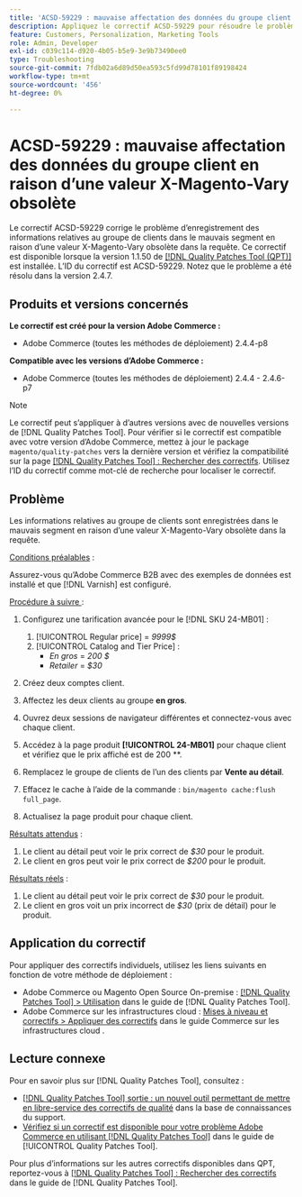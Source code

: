 ```yaml
---
title: 'ACSD-59229 : mauvaise affectation des données du groupe client en raison d’une valeur X-Magento-Vary obsolète'
description: Appliquez le correctif ACSD-59229 pour résoudre le problème d’Adobe Commerce où les informations relatives au groupe de clients sont enregistrées dans le mauvais segment en raison d’une valeur X-Magento-Vary obsolète dans la requête.
feature: Customers, Personalization, Marketing Tools
role: Admin, Developer
exl-id: c039c114-d920-4b05-b5e9-3e9b73490ee0
type: Troubleshooting
source-git-commit: 7fdb02a6d89d50ea593c5fd99d78101f89198424
workflow-type: tm+mt
source-wordcount: '456'
ht-degree: 0%

---
```


# ACSD-59229 : mauvaise affectation des données du groupe client en raison d’une valeur X-Magento-Vary obsolète

Le correctif ACSD-59229 corrige le problème d’enregistrement des informations relatives au groupe de clients dans le mauvais segment en raison d’une valeur X-Magento-Vary obsolète dans la requête. Ce correctif est disponible lorsque la version 1.1.50 de [[!DNL Quality Patches Tool (QPT)]](https://experienceleague.adobe.com/en/docs/commerce-operations/tools/quality-patches-tool/quality-patches-tool-to-self-serve-quality-patches) est installée. L’ID du correctif est ACSD-59229. Notez que le problème a été résolu dans la version 2.4.7.

## Produits et versions concernés

**Le correctif est créé pour la version Adobe Commerce :**

* Adobe Commerce (toutes les méthodes de déploiement) 2.4.4-p8

**Compatible avec les versions d’Adobe Commerce :**

* Adobe Commerce (toutes les méthodes de déploiement) 2.4.4 - 2.4.6-p7

>[!NOTE]
>
>Le correctif peut s’appliquer à d’autres versions avec de nouvelles versions de [!DNL Quality Patches Tool]. Pour vérifier si le correctif est compatible avec votre version d’Adobe Commerce, mettez à jour le package `magento/quality-patches` vers la dernière version et vérifiez la compatibilité sur la page [[!DNL Quality Patches Tool] : Rechercher des correctifs](https://experienceleague.adobe.com/tools/commerce-quality-patches/index.html). Utilisez l’ID du correctif comme mot-clé de recherche pour localiser le correctif.

## Problème

Les informations relatives au groupe de clients sont enregistrées dans le mauvais segment en raison d’une valeur X-Magento-Vary obsolète dans la requête.

<u>Conditions préalables</u> :

Assurez-vous qu’Adobe Commerce B2B avec des exemples de données est installé et que [!DNL Varnish] est configuré.

<u>Procédure à suivre </u> :

1. Configurez une tarification avancée pour le [!DNL SKU 24-MB01] :
   1. [!UICONTROL Regular price] = *9999$*
   1. [!UICONTROL Catalog and Tier Price] :
      * *En gros* = *200 $*
      * *Retailer* = *$30*

1. Créez deux comptes client.
1. Affectez les deux clients au groupe **en gros**.
1. Ouvrez deux sessions de navigateur différentes et connectez-vous avec chaque client.
1. Accédez à la page produit **[!UICONTROL 24-MB01]** pour chaque client et vérifiez que le prix affiché est de 200 **.
1. Remplacez le groupe de clients de l’un des clients par **Vente au détail**.
1. Effacez le cache à l’aide de la commande : `bin/magento cache:flush full_page`.
1. Actualisez la page produit pour chaque client.

<u>Résultats attendus</u> :

1. Le client au détail peut voir le prix correct de *$30* pour le produit.
1. Le client en gros peut voir le prix correct de *$200* pour le produit.

<u>Résultats réels</u> :

1. Le client au détail peut voir le prix correct de *$30* pour le produit.
1. Le client en gros voit un prix incorrect de *$30* (prix de détail) pour le produit.

## Application du correctif

Pour appliquer des correctifs individuels, utilisez les liens suivants en fonction de votre méthode de déploiement :

* Adobe Commerce ou Magento Open Source On-premise : [[!DNL Quality Patches Tool] > Utilisation](/help/tools/quality-patches-tool/usage.md) dans le guide de [!DNL Quality Patches Tool].
* Adobe Commerce sur les infrastructures cloud : [Mises à niveau et correctifs > Appliquer des correctifs](https://experienceleague.adobe.com/docs/commerce-cloud-service/user-guide/develop/upgrade/apply-patches.html) dans le guide Commerce sur les infrastructures cloud .

## Lecture connexe

Pour en savoir plus sur [!DNL Quality Patches Tool], consultez :

* [[!DNL Quality Patches Tool] sortie : un nouvel outil permettant de mettre en libre-service des correctifs de qualité](https://experienceleague.adobe.com/en/docs/commerce-operations/tools/quality-patches-tool/quality-patches-tool-to-self-serve-quality-patches) dans la base de connaissances du support.
* [Vérifiez si un correctif est disponible pour votre problème Adobe Commerce en utilisant [!DNL Quality Patches Tool]](/help/tools/quality-patches-tool/patches-available-in-qpt/check-patch-for-magento-issue-with-magento-quality-patches.md) dans le guide de [!UICONTROL Quality Patches Tool].


Pour plus d’informations sur les autres correctifs disponibles dans QPT, reportez-vous à [[!DNL Quality Patches Tool] : Rechercher des correctifs](https://experienceleague.adobe.com/tools/commerce-quality-patches/index.html) dans le guide de [!DNL Quality Patches Tool].
